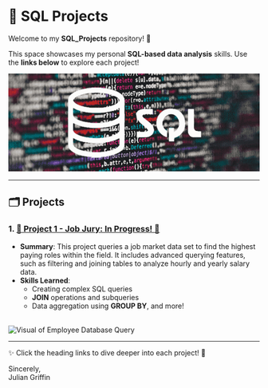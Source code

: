 # 💾 SQL Projects  

Welcome to my **SQL_Projects** repository! 🌟  

This space showcases my personal **SQL-based data analysis** skills. Use the **links below** to explore each project!  

<img src="./Media/SQL_Pic.png" alt="SQL Projects Banner" width="700"/>

---

## 🗂️ Projects  

### 1. [**💼 Project 1 - Job Jury: In Progress! 💼**](./Project%201%20-%20Job%20Jury/)
- **Summary**: This project queries a job market data set to find the highest paying roles within the field. It includes advanced querying features, such as filtering and joining tables to analyze hourly and yearly salary data.
- **Skills Learned**: 
  - Creating complex SQL queries
  - **JOIN** operations and subqueries
  - Data aggregation using **GROUP BY**, and more!  

<br>

<img src="./Media/ED1.gif" alt="Visual of Employee Database Query" width="75%" />

---

✨ Click the heading links to dive deeper into each project! 🚀  

Sincerely,  
Julian Griffin 
